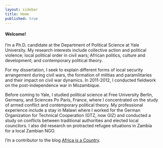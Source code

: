 ```yaml
---
layout: sidebar
title: Home
published: true
---
```


#### Welcome!

I’m a Ph.D. candidate at the Department of Political Science at Yale University. My research interests include collective action and political violence; local political order in civil wars; African politics, culture and development; and contemporary political theory. 

For my dissertation, I seek to explain different forms of local security arrangement during civil wars, the formation of militias and paramilitaries and their impact on civil war dynamics. In 2011-2012, I conducted fieldwork on the post-independence war in Mozambique. 

Before coming to Yale, I studied political science at Free University Berlin, Germany, and Sciences Po Paris, France, where I concentrated on the study of armed conflict and contemporary political theory. My professional experience include a stay in Malawi where I worked for the German Organization for Technical Cooperation (GTZ, now GIZ) and conducted a study on conflicts between traditional authorities and elected local councilors. I also did research on protracted refugee situations in Zambia for a local Zambian NGO.

I’m a contributor to the blog [Africa is a Country](http://africasacountry.com/ "Africa is a Country").